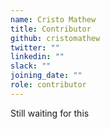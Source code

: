 ```yaml
---
name: Cristo Mathew
title: Contributor
github: cristomathew
twitter: ""
linkedin: ""
slack: ""
joining_date: ""
role: contributor
---
```


Still waiting for this
